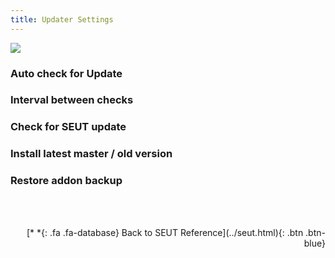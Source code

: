 ```yaml
---
title: Updater Settings
---
```

![](/modding-reference/assets/images/reference/seut/preferences_3.png)


### Auto check for Update

### Interval between checks

### Check for SEUT update

### Install latest master / old version

### Restore addon backup


<br><br/>
<p style="text-align:right">[*&nbsp;*{: .fa .fa-database} Back to SEUT Reference](../seut.html){: .btn .btn-blue}</p>